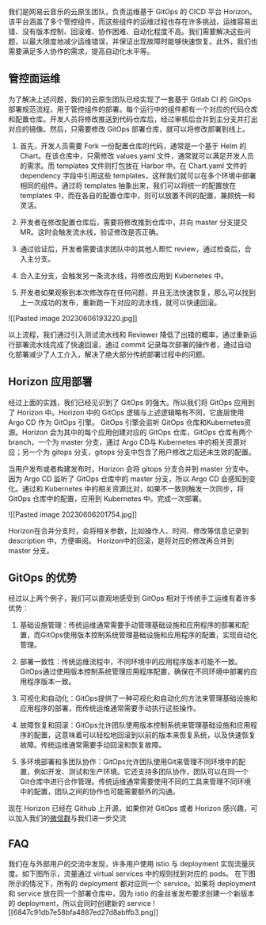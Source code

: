 我们是网易云音乐的云原生团队，负责运维基于 GitOps 的 CICD 平台 Horizon。该平台涵盖了多个管控组件，而这些组件的运维过程也存在许多挑战，运维容易出错、没有版本控制、回滚难、协作困难、自动化程度不高。我们需要解决这些问题，以最大限度地减少运维错误，并保证出现故障时能够快速恢复。此外，我们也需要满足多人协作的需求，提高自动化水平等。

## 管控面运维

为了解决上述问题，我们的云原生团队已经实现了一套基于 Gitlab CI 的 GitOps 部署规范流程，用于管控组件的部署。每个运行中的组件都有一个对应的代码仓库和配置仓库。开发人员将修改推送到代码仓库后，经过审核后合并到主分支并打出对应的镜像。然后，只需要修改 GitOps 部署仓库，就可以将修改部署到线上。

1. 首先，开发人员需要 Fork 一份配置仓库的代码，通常是一个基于 Helm 的 Chart。在该仓库中，只需修改 values.yaml 文件，通常就可以满足开发人员的需求。而 templates 文件则打包放在 Harbor 中。在 Chart.yaml 文件的 dependency 字段中引用这些 templates，这样我们就可以在多个环境中部署相同的组件。通过将 templates 抽象出来，我们可以将统一的配置放在 templates 中，而在各自的配置仓库中，则可以放置不同的配置，兼顾统一和灵活。

2. 开发者在修改配置仓库后，需要将修改推到仓库中，并向 master 分支提交 MR。这时会触发流水线，验证修改是否正确。

3. 通过验证后，开发者需要请求团队中的其他人帮忙 review，通过检查后，合入主分支。

4. 合入主分支，会触发另一条流水线，将修改应用到 Kubernetes 中。

5. 开发者如果观察到本次修改存在任何问题，并且无法快速恢复，那么可以找到上一次成功的发布，重新跑一下对应的流水线，就可以快速回滚。

![[Pasted image 20230606193220.jpg]]

以上流程，我们通过引入测试流水线和 Reviewer 降低了出错的概率，通过重新运行部署流水线完成了快速回滚，通过 commit 记录每次部署的操作者，通过自动化部署减少了人工介入，解决了绝大部分传统部署过程中的问题。

## Horizon 应用部署

经过上面的实践，我们已经见识到了 GitOps 的强大。所以我们将 GitOps 应用到了 Horizon 中。Horizon 中的 GitOps 逻辑与上述逻辑略有不同，它底层使用 Argo CD 作为 GitOps 引擎。
GitOps 引擎会监听 GitOps 仓库和Kubernetes资源。Horizon 会为其中的每个应用创建对应的 GitOps 仓库，GitOps 仓库有两个 branch，一个为 master 分支，通过 Argo CD与 Kubernetes 中的相关资源对应；另一个为 gitops 分支，gitops 分支中包含了用户修改之后还未生效的配置。

当用户发布或者构建发布时，Horizon 会将 gitops 分支合并到 master 分支中。因为 Argo CD 监听了 GitOps 仓库中的 master 分支，所以 Argo CD 会感知到变化。通过和 Kubernetes 中的相关资源比对，如果不一致则触发一次同步，将 GitOps 仓库中的配置，应用到 Kubernetes 中。完成一次部署。

![[Pasted image 20230606201754.jpg]]

Horizon在合并分支时，会将相关参数，比如操作人、时间、修改等信息记录到 description 中，方便审阅。
Horizon中的回滚，是将对应的修改再合并到 master 分支。

## GitOps 的优势

经过以上两个例子，我们可以直观地感受到 GitOps 相对于传统手工运维有着许多优势：

1. 基础设施管理：传统运维通常需要手动管理基础设施和应用程序的部署和配置，而GitOps使用版本控制系统管理基础设施和应用程序的配置，实现自动化管理。
    
2. 部署一致性：传统运维流程中，不同环境中的应用程序版本可能不一致。GitOps通过使用版本控制系统管理应用程序配置，确保在不同环境中部署的应用程序版本一致。
    
3. 可视化和自动化：GitOps提供了一种可视化和自动化的方法来管理基础设施和应用程序的部署，而传统运维通常需要手动执行这些操作。
    
4. 故障恢复和回滚：GitOps允许团队使用版本控制系统来管理基础设施和应用程序的配置，这意味着可以轻松地回滚到以前的版本来恢复系统，以及快速恢复故障。传统运维通常需要手动回滚和恢复故障。
    
5. 多环境部署和多团队协作：GitOps允许团队使用Git来管理不同环境中的配置，例如开发、测试和生产环境。它还支持多团队协作，团队可以在同一个Git仓库中进行合作管理。传统运维通常需要使用不同的工具来管理不同环境中的配置，团队之间的协作也可能需要额外的沟通。

现在 Horizon 已经在 Github 上开源，如果你对 GitOps 或者 Horizon 感兴趣，可以加入我们的[微信群](https://github.com/horizoncd/horizon#contact-us)与我们进一步交流

## FAQ

我们在与外部用户的交流中发现，许多用户使用 istio 与 deployment 实现流量灰度。如下图所示，流量通过 virtual services 中的规则找到对应的 pods。
在下图所示的情况下，所有的 deployment 都对应同一个 service。如果将 deployment 和 service 放在同一个部署仓库中，因为 istio 的金丝雀发布要求创建一个新版本的 deployment，所以会同时创建新的 service
![[6847c91db7e58bfa4887ed27d8abffb3.png]]